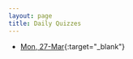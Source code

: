 ```yaml
---
layout: page
title: Daily Quizzes
---
```

<!--
-->

* [Mon, 27-Mar](https://goo.gl/forms/riXytFwGciOubDu92){:target="_blank"}

